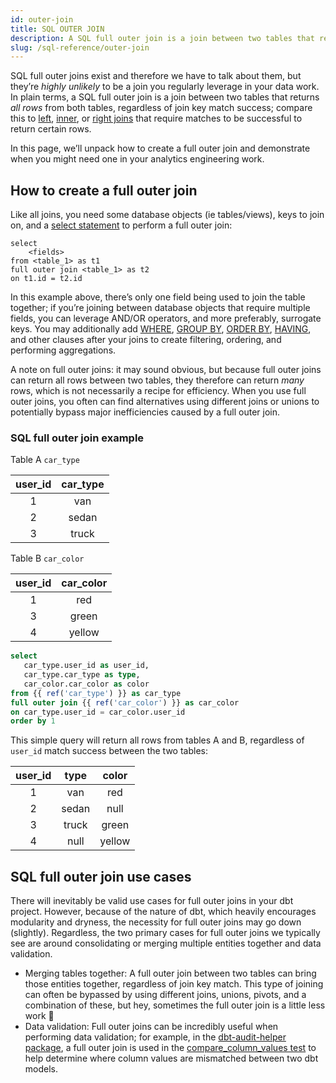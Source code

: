 ```yaml
---
id: outer-join
title: SQL OUTER JOIN
description: A SQL full outer join is a join between two tables that returns all rows from both tables, regardless of join key match success.
slug: /sql-reference/outer-join
---
```


<head>
    <title>Working with full outer joins in SQL</title>
</head>

SQL full outer joins exist and therefore we have to talk about them, but they’re *highly unlikely* to be a join you regularly leverage in your data work. In plain terms, a SQL full outer join is a join between two tables that returns *all rows* from both tables, regardless of join key match success; compare this to [left](/sql-reference/left-join), [inner](/sql-reference/outer-join), or [right joins](/sql-reference/right-join) that require matches to be successful to return certain rows.

In this page, we’ll unpack how to create a full outer join and demonstrate when you might need one in your analytics engineering work.

## How to create a full outer join

Like all joins, you need some database objects (ie tables/views), keys to join on, and a [select statement](/sql-reference/select) to perform a full outer join:

```
select
    <fields>
from <table_1> as t1
full outer join <table_1> as t2
on t1.id = t2.id 
```

In this example above, there’s only one field being used to join the table together; if you’re joining between database objects that require multiple fields, you can leverage AND/OR operators, and more preferably, <Term id="surrogate-key">surrogate keys</Term>. You may additionally add [WHERE](/sql-reference/where), [GROUP BY](/sql-reference/group-by), [ORDER BY](/sql-reference/order-by), [HAVING](/sql-reference/having), and other clauses after your joins to create filtering, ordering, and performing aggregations.

A note on full outer joins: it may sound obvious, but because full outer joins can return all rows between two tables, they therefore can return *many* rows, which is not necessarily a recipe for efficiency. When you use full outer joins, you often can find alternatives using different joins or unions to potentially bypass major inefficiencies caused by a full outer join.

### SQL full outer join example

Table A `car_type`

| user_id | car_type |
|:---:|:---:|
| 1 | van |
| 2 | sedan |
| 3 | truck |

Table B `car_color`

| user_id | car_color |
|:---:|:---:|
| 1 | red |
| 3 | green |
| 4 | yellow |

```sql
select
   car_type.user_id as user_id,
   car_type.car_type as type,
   car_color.car_color as color
from {{ ref('car_type') }} as car_type
full outer join {{ ref('car_color') }} as car_color
on car_type.user_id = car_color.user_id
order by 1
```

This simple query will return all rows from tables A and B, regardless of `user_id` match success between the two tables:

| user_id | type | color |
|:---:|:---:|:---:|
| 1 | van | red |
| 2 | sedan | null |
| 3 | truck | green |
| 4 | null | yellow |

## SQL full outer join use cases

There will inevitably be valid use cases for full outer joins in your dbt project. However, because of the nature of dbt, which heavily encourages modularity and <Term id="dry" /> dryness, the necessity for full outer joins may go down (slightly). Regardless, the two primary cases for full outer joins we typically see are around consolidating or merging multiple entities together and data validation.
- Merging tables together: A full outer join between two tables can bring those entities together, regardless of join key match. This type of joining can often be bypassed by using different joins, unions, pivots, and a combination of these, but hey, sometimes the full outer join is a little less work 🤷
- Data validation: Full outer joins can be incredibly useful when performing data validation; for example, in the [dbt-audit-helper package](https://github.com/dbt-labs/dbt-audit-helper), a full outer join is used in the [compare_column_values test](https://github.com/dbt-labs/dbt-audit-helper/blob/main/macros/compare_column_values.sql) to help determine where column values are mismatched between two dbt models.